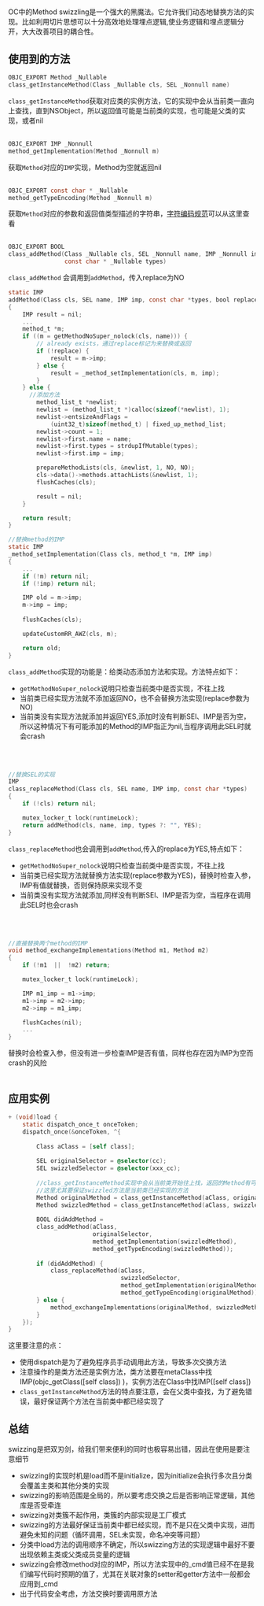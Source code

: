 ##
#### 
OC中的Method swizzling是一个强大的黑魔法。它允许我们动态地替换方法的实现。比如利用切片思想可以十分高效地处理埋点逻辑,使业务逻辑和埋点逻辑分开，大大改善项目的耦合性。<br/>

## 使用到的方法
```objectivec
OBJC_EXPORT Method _Nullable
class_getInstanceMethod(Class _Nullable cls, SEL _Nonnull name)
```
`class_getInstanceMethod`获取对应类的实例方法，它的实现中会从当前类一直向上查找，直到NSObject，所以返回值可能是当前类的实现，也可能是父类的实现，或者nil
<br/>
<br/>

```objectivec
OBJC_EXPORT IMP _Nonnull
method_getImplementation(Method _Nonnull m)
```
获取`Method`对应的`IMP`实现，Method为空就返回nil
<br/>
<br/>

```objectivec
OBJC_EXPORT const char * _Nullable
method_getTypeEncoding(Method _Nonnull m) 
```
获取`Method`对应的参数和返回值类型描述的字符串，[字符编码规范](https://developer.apple.com/library/archive/documentation/Cocoa/Conceptual/ObjCRuntimeGuide/Articles/ocrtTypeEncodings.html)可以从这里查看
<br/>
<br/>

```objectivec
OBJC_EXPORT BOOL
class_addMethod(Class _Nullable cls, SEL _Nonnull name, IMP _Nonnull imp, 
                const char * _Nullable types) 
```
`class_addMethod` 会调用到`addMethod`，传入replace为NO
```objectivec
static IMP 
addMethod(Class cls, SEL name, IMP imp, const char *types, bool replace)
{
    IMP result = nil;
    ...
    method_t *m;
    if ((m = getMethodNoSuper_nolock(cls, name))) {
        // already exists，通过replace标记为来替换或返回
        if (!replace) {
            result = m->imp;
        } else {
            result = _method_setImplementation(cls, m, imp);
        }
    } else {
      //添加方法
        method_list_t *newlist;
        newlist = (method_list_t *)calloc(sizeof(*newlist), 1);
        newlist->entsizeAndFlags = 
            (uint32_t)sizeof(method_t) | fixed_up_method_list;
        newlist->count = 1;
        newlist->first.name = name;
        newlist->first.types = strdupIfMutable(types);
        newlist->first.imp = imp;

        prepareMethodLists(cls, &newlist, 1, NO, NO);
        cls->data()->methods.attachLists(&newlist, 1);
        flushCaches(cls);

        result = nil;
    }

    return result;
}

//替换method的IMP
static IMP 
_method_setImplementation(Class cls, method_t *m, IMP imp)
{
    ...
    if (!m) return nil;
    if (!imp) return nil;

    IMP old = m->imp;
    m->imp = imp;
    
    flushCaches(cls);

    updateCustomRR_AWZ(cls, m);

    return old;
}
```
`class_addMethod`实现的功能是：给类动态添加方法和实现。方法特点如下：
* `getMethodNoSuper_nolock`说明只检查当前类中是否实现，不往上找
* 当前类已经实现方法就不添加返回NO，也不会替换方法实现(replace参数为NO)
* 当前类没有实现方法就添加并返回YES,添加时没有判断SEl、IMP是否为空，所以这种情况下有可能添加的Method的IMP指正为nil,当程序调用此SEL时就会crash
<br/>
<br/>

```objectivec
//替换SEL的实现
IMP 
class_replaceMethod(Class cls, SEL name, IMP imp, const char *types)
{
    if (!cls) return nil;

    mutex_locker_t lock(runtimeLock);
    return addMethod(cls, name, imp, types ?: "", YES);
}
```
`class_replaceMethod`也会调用到`addMethod`,传入的replace为YES,特点如下：
* `getMethodNoSuper_nolock`说明只检查当前类中是否实现，不往上找
* 当前类已经实现方法就替换方法实现(replace参数为YES)，替换时检查入参，IMP有值就替换，否则保持原来实现不变
* 当前类没有实现方法就添加,同样没有判断SEl、IMP是否为空，当程序在调用此SEL时也会crash
<br/>
<br/>

```objectivec
//直接替换两个method的IMP
void method_exchangeImplementations(Method m1, Method m2)
{
    if (!m1  ||  !m2) return;

    mutex_locker_t lock(runtimeLock);

    IMP m1_imp = m1->imp;
    m1->imp = m2->imp;
    m2->imp = m1_imp;

    flushCaches(nil);
    ...
}
```
替换时会检查入参，但没有进一步检查IMP是否有值，同样也存在因为IMP为空而crash的风险
<br/>
<br/>

## 应用实例
```objectivec
+ (void)load {
    static dispatch_once_t onceToken;
    dispatch_once(&onceToken, ^{
    
        Class aClass = [self class];
    
        SEL originalSelector = @selector(cc);
        SEL swizzledSelector = @selector(xxx_cc);
        
        //class_getInstanceMethod实现中会从当前类开始往上找，返回的Method有可能是父类的实现
        //这里尤其要保证swizzled方法是当前类已经实现的方法
        Method originalMethod = class_getInstanceMethod(aClass, originalSelector);
        Method swizzledMethod = class_getInstanceMethod(aClass, swizzledSelector);
        
        BOOL didAddMethod =
        class_addMethod(aClass,
                        originalSelector,
                        method_getImplementation(swizzledMethod),
                        method_getTypeEncoding(swizzledMethod));
                        
        if (didAddMethod) {
            class_replaceMethod(aClass,
                                swizzledSelector,
                                method_getImplementation(originalMethod),
                                method_getTypeEncoding(originalMethod));
        } else {
            method_exchangeImplementations(originalMethod, swizzledMethod);
        }
    });
}
```
这里要注意的点：
* 使用dispatch是为了避免程序员手动调用此方法，导致多次交换方法
* 注意操作的是类方法还是实例方法，类方法要在metaClass中找IMP(objc_getClass([self class]) )，实例方法在Class中找IMP([self class])
* `class_getInstanceMethod`方法的特点要注意，会在父类中查找，为了避免错误，最好保证两个方法在当前类中都已经实现了

## 总结
swizzing是把双刃剑，给我们带来便利的同时也极容易出错，因此在使用是要注意细节
* swizzing的实现时机是load而不是initialize，因为initialize会执行多次且分类会覆盖主类和其他分类的实现
* swizzing的影响范围是全局的，所以要考虑交换之后是否影响正常逻辑，其他库是否受牵连
* swizzing对类簇不起作用，类簇的内部实现是工厂模式
* swizzing的方法最好保证当前类中都已经实现，而不是只在父类中实现，进而避免未知的问题（循环调用，SEL未实现，命名冲突等问题）
* 分类中load方法的调用顺序不确定，所以swizzing方法的实现逻辑中最好不要出现依赖主类或父类成员变量的逻辑
* swizzing会修改method对应的IMP，所以方法实现中的_cmd值已经不在是我们编写代码时预期的值了，尤其在关联对象的setter和getter方法中一般都会应用到_cmd
* 出于代码安全考虑，方法交换时要调用原方法
